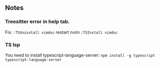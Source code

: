 ## Notes

### Treesitter error in help tab.
Fix:
`:TSUninstall vimdoc`
restart nvim
`:TSInstall vimdoc`

### TS lsp
You need to install typescript-language-server:
`npm install -g typescript typescript-language-server`
